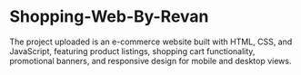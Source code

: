 # Shopping-Web-By-Revan
 The project   uploaded is an e-commerce website built with HTML, CSS, and JavaScript, featuring product listings, shopping cart functionality, promotional banners, and responsive design for mobile and desktop views.
